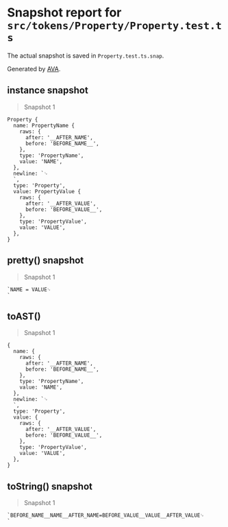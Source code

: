 # Snapshot report for `src/tokens/Property/Property.test.ts`

The actual snapshot is saved in `Property.test.ts.snap`.

Generated by [AVA](https://ava.li).

## instance snapshot

> Snapshot 1

    Property {
      name: PropertyName {
        raws: {
          after: '__AFTER_NAME',
          before: 'BEFORE_NAME__',
        },
        type: 'PropertyName',
        value: 'NAME',
      },
      newline: `␊
      `,
      type: 'Property',
      value: PropertyValue {
        raws: {
          after: '__AFTER_VALUE',
          before: 'BEFORE_VALUE__',
        },
        type: 'PropertyValue',
        value: 'VALUE',
      },
    }

## pretty() snapshot

> Snapshot 1

    `NAME = VALUE␊
    `

## toAST()

> Snapshot 1

    {
      name: {
        raws: {
          after: '__AFTER_NAME',
          before: 'BEFORE_NAME__',
        },
        type: 'PropertyName',
        value: 'NAME',
      },
      newline: `␊
      `,
      type: 'Property',
      value: {
        raws: {
          after: '__AFTER_VALUE',
          before: 'BEFORE_VALUE__',
        },
        type: 'PropertyValue',
        value: 'VALUE',
      },
    }

## toString() snapshot

> Snapshot 1

    `BEFORE_NAME__NAME__AFTER_NAME=BEFORE_VALUE__VALUE__AFTER_VALUE␊
    `

